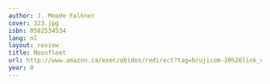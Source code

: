 ```yaml
---
author: J. Meade Falkner
cover: 323.jpg
isbn: 0582534534
lang: nl
layout: review
title: Moonfleet
url: http://www.amazon.ca/exec/obidos/redirect?tag=brujicom-20%26link_code=xm2%26camp=2025%26creative=165953%26path=http://www.amazon.ca/gp/redirect.html%253fASIN=0582534534%2526tag=brujicom-20%2526lcode=xm2%2526cID=2025%2526ccmID=165953%2526location=/o/ASIN/0582534534%25253FSubscriptionId=0VJDVJ14KM0P0VXDCQ82
year: 0
---
```


